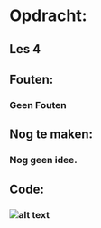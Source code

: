 # Opdracht:
## Les 4

## Fouten:
### Geen Fouten

## Nog te maken:
### Nog geen idee.

## Code:
### ![alt text](https://www.clipartmax.com/png/middle/400-4000927_python-logo-clipart-transparent-background-python-logo-clipart-transparent-background.png "Logo Title Text 1")